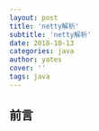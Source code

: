 ```yaml
---
layout: post
title: 'netty解析'
subtitle: 'netty解析'
date: 2018-10-13
categories: java
author: yates
cover: ''
tags: java
---
```


## 前言

